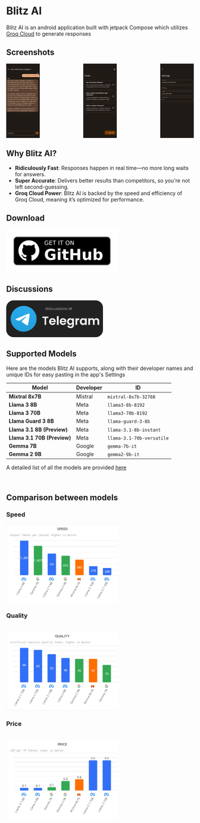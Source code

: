 # Blitz AI

Blitz AI is an android application built with jetpack Compose which utilizes [Groq Cloud](https://console.groq.com/docs/quickstart) to generate responses


## Screenshots
<div style="display: flex; justify-content: space-between;">
  <img src="assets/screenshots/one.png" width="90" alt="Screenshot 1"/>
  <img src="assets/screenshots/two.png" width="90" alt="Screenshot 1"/>
  <img src="assets/screenshots/three.png" width="90" alt="Screenshot 3"/>
</div>


## Why Blitz AI?

- **Ridiculously Fast**: Responses happen in real time—no more long waits for answers.
- **Super Accurate**: Delivers better results than competitors, so you're not left second-guessing.
- **Groq Cloud Power**: Blitz AI is backed by the speed and efficiency of Groq Cloud, meaning it’s optimized for performance.

## Download

<a href="https://github.com/krishnassh/blitz-ai/releases/latest" target="_blank">
  <img src="assets/github.png" width="300" alt="Get it on Github"/>
</a>


## Discussions 


<a href="https://t.me/blitzzAI" target="_blank">
  <img src="assets/telegram.png" width="260" alt="Telegram Discussions"/>
</a>


## Supported Models

Here are the models Blitz AI supports, along with their developer names and unique IDs for easy pasting in the app's Settings

| Model               | Developer         | ID                          |
|---------------------|-------------------|-----------------------------|
| **Mixtral 8x7B**    | Mistral           | `mixtral-8x7b-32768`        |
| **Llama 3 8B**      | Meta              | `llama3-8b-8192`            |
| **Llama 3 70B**     | Meta              | `llama3-70b-8192`           |
| **Llama Guard 3 8B**| Meta              | `llama-guard-3-8b`          |
| **Llama 3.1 8B (Preview)** | Meta     | `llama-3.1-8b-instant`      |
| **Llama 3.1 70B (Preview)** | Meta   | `llama-3.1-70b-versatile`   |
| **Gemma 7B**        | Google            | `gemma-7b-it`               |
| **Gemma 2 9B**      | Google            | `gemma2-9b-it`              |

A detailed list of all the models are provided [here](https://console.groq.com/docs/models)

<br/>

## Comparison between models

### Speed
<img src="assets/speed.png" width="300" alt="Speed Comparison"/>
<br/>

### Quality
<br/>

<img src="assets/quality.png" width="300" alt="Quality Comparison"/>

### Price

<br/>

<img src="assets/price.png" width="300" alt="Price Comparison"/>
